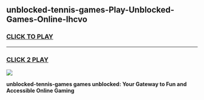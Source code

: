 
## unblocked-tennis-games-Play-Unblocked-Games-Online-lhcvo
<h3>
<a href="https://premium76.site?title=unblocked-tennis-games&ref=24A">CLICK TO PLAY</a></h3>
<hr>

<h3>
<a href="https://premium76.site?title=unblocked-tennis-games&ref=24A">CLICK 2 PLAY</a>
  
</h3>

<a href="https://premium76.site?title=unblocked-tennis-games&ref=24A"><img src="https://clearcache.store/games.png"></a>


**unblocked-tennis-games games unblocked: Your Gateway to Fun and Accessible Online Gaming**
